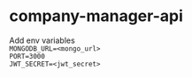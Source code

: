 # company-manager-api

Add env variables </br>
```MONGODB_URL=<mongo_url>```</br>
```PORT=3000```</br>
```JWT_SECRET=<jwt_secret>```
